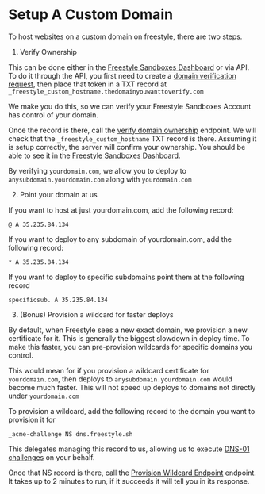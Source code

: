 # Setup A Custom Domain

To host websites on a custom domain on freestyle, there are two steps.

1. Verify Ownership

This can be done either in the [Freestyle Sandboxes Dashboard](https://admin.freestyle.sh) or via API. To do it through the API, you first need to create a [domain verification request](https://api.freestyle.sh/#tag/domains/POST/domains/v1/verifications), then place that token in a TXT record at `_freestyle_custom_hostname.thedomainyouwanttoverify.com`

We make you do this, so we can verify your Freestyle Sandboxes Account has control of your domain. 

Once the record is there, call the [verify domain ownership](https://api.freestyle.sh/#tag/domains/PUT/domains/v1/verifications) endpoint. We will check that the `_freestyle_custom_hostname` TXT record is there. Assuming it is setup correctly, the server will confirm your ownership. You should be able to see it in the [Freestyle Sandboxes Dashboard](https://admin.freestyle.sh).

By verifying `yourdomain.com`, we allow you to deploy to `anysubdomain.yourdomain.com` along with `yourdomain.com`

2. Point your domain at us

If you want to host at just yourdomain.com, add the following record:

```
@ A 35.235.84.134
```

If you want to deploy to any subdomain of yourdomain.com, add the following record:
```
* A 35.235.84.134
```

If you want to deploy to specific subdomains point them at the following record
```
specificsub. A 35.235.84.134	
```

3. (Bonus) Provision a wildcard for faster deploys

By default, when Freestyle sees a new exact domain, we provision a new certificate for it. This is generally the biggest slowdown in deploy time. To make this faster, you can pre-provision wildcards for specific domains you control.

This would mean for if you provision a wildcard certificate for `yourdomain.com`, then deploys to `anysubdomain.yourdomain.com` would become much faster. This will not speed up deploys to domains not directly under `yourdomain.com`

To provision a wildcard, add the following record to the domain you want to provision it for

```
_acme-challenge NS dns.freestyle.sh
```

This delegates managing this record to us, allowing us to execute [DNS-01 challenges](https://letsencrypt.org/docs/challenge-types/#dns-01-challenge) on your behalf.

Once that NS record is there, call the [Provision Wildcard Endpoint](https://api.freestyle.sh/#tag/certs/POST/domains/v1/certs/{domain}/wildcard) endpoint. It takes up to 2 minutes to run, if it succeeds it will tell you in its response.
